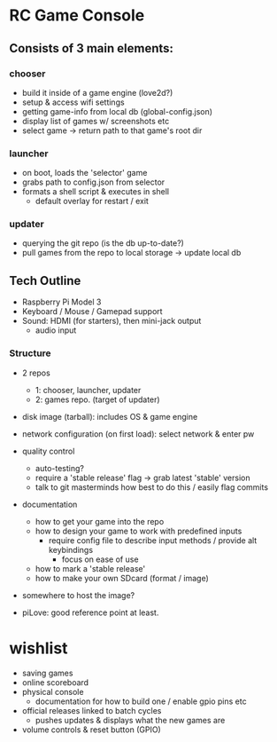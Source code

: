# RC Game Console

## Consists of 3 main elements:

### chooser
- build it inside of a game engine (love2d?)
- setup & access wifi settings
- getting game-info from local db (global-config.json)
- display list of games w/ screenshots etc
- select game -> return path to that game's root dir

### launcher
- on boot, loads the 'selector' game
- grabs path to config.json from selector
- formats a shell script & executes in shell
	- default overlay for restart / exit

### updater
- querying the git repo (is the db up-to-date?)
- pull games from the repo to local storage
	-> update local db



## Tech Outline

- Raspberry Pi Model 3
- Keyboard / Mouse / Gamepad support
- Sound: HDMI (for starters), then mini-jack output
	- audio input

### Structure

- 2 repos
	- 1: chooser, launcher, updater
	- 2: games repo. (target of updater)
- disk image (tarball): includes OS & game engine
- network configuration (on first load): select network & enter pw
- quality control
	- auto-testing?
	- require a 'stable release' flag -> grab latest 'stable' version
	- talk to git masterminds how best to do this / easily flag commits
- documentation
	- how to get your game into the repo
	- how to design your game to work with predefined inputs
		- require config file to describe input methods / provide alt keybindings
			- focus on ease of use
	- how to mark a 'stable release'
	- how to make your own SDcard (format / image)
- somewhere to host the image?

- piLove: good reference point at least.


# wishlist

- saving games
- online scoreboard
- physical console
	- documentation for how to build one / enable gpio pins etc
- official releases linked to batch cycles
	- pushes updates & displays what the new games are
- volume controls & reset button (GPIO)
